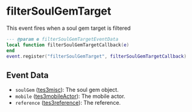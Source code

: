 # filterSoulGemTarget

This event fires when a soul gem target is filtered

```lua
--- @param e filterSoulGemTargetEventData
local function filterSoulGemTargetCallback(e)
end
event.register("filterSoulGemTarget", filterSoulGemTargetCallback)
```

## Event Data

* `soulGem` ([tes3misc](../../types/tes3misc)): The soul gem object.
* `mobile` ([tes3mobileActor](../../types/tes3mobileActor)): The mobile actor.
* `reference` ([tes3reference](../../types/tes3reference)): The reference.

